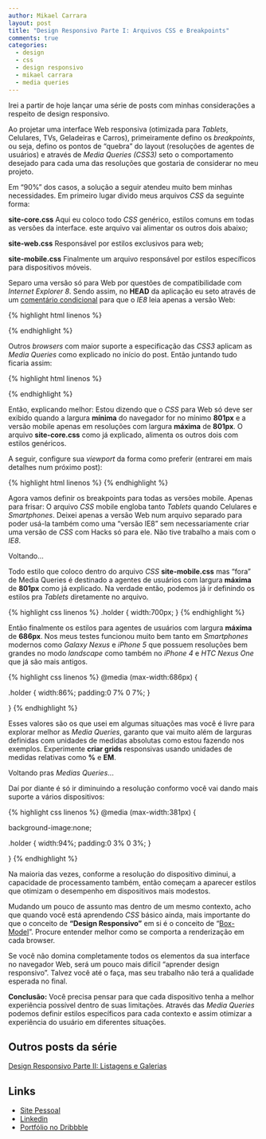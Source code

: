 ```yaml
---
author: Mikael Carrara
layout: post
title: "Design Responsivo Parte I: Arquivos CSS e Breakpoints"
comments: true
categories:
  - design
  - css
  - design responsivo
  - mikael carrara
  - media queries
---
```


Irei a partir de hoje lançar uma série de posts com minhas considerações a respeito de design responsivo.

Ao projetar uma interface Web responsiva (otimizada para *Tablets*, Celulares, TVs, Geladeiras e Carros), primeiramente defino os *breakpoints*, ou seja, defino os pontos de “quebra” do layout (resoluções de agentes de usuários) e através de *Media Queries (*CSS*3)* seto o comportamento desejado para cada uma das resoluções que gostaria de considerar no meu projeto.

<!--more-->

Em “90%” dos casos, a solução a seguir atendeu muito bem minhas necessidades. Em primeiro lugar divido meus arquivos *CSS* da seguinte forma:

**site-core.css**
Aqui eu coloco todo *CSS* genérico, estilos comuns em todas as versões da interface. este arquivo vai alimentar os outros dois abaixo;

**site-web.css**
Responsável por estilos exclusivos para web;

**site-mobile.css**
Finalmente um arquivo responsável por estilos específicos para dispositivos móveis.

Separo uma versão só para Web por questões de compatibilidade com *Internet Explorer 8*. Sendo assim, no **HEAD** da aplicação eu seto através de um [comentário condicional](http://en.wikipedia.org/wiki/Conditional_comment) para que o *IE8* leia apenas a versão Web:

{% highlight html linenos %}
<!--[if IE]>
  <link type="text/css" rel="stylesheet" href="site-web.css" media="screen" />
<![endif]-->
{% endhighlight %}

Outros *browsers* com maior suporte a especificação das *CSS3* aplicam as *Media Queries* como explicado no início do post. Então juntando tudo ficaria assim:

{% highlight html linenos %}
<link type="text/css" rel="stylesheet" href="site-core.css" />
<link type="text/css" rel="stylesheet" href="site-web.css" media="screen and (min-width:801px)" />
<link type="text/css" rel="stylesheet" href="site-mobile.css" media="handheld, screen and (max-width:801px)" />
{% endhighlight %}

Então, explicando melhor: Estou dizendo que o *CSS* para Web só deve ser exibido quando a largura **mínima** do navegador for no mínimo **801px** e a versão mobile apenas em resoluções com largura **máxima** de **801px**. O arquivo **site-core.css** como já explicado, alimenta os outros dois com estilos genéricos.

A seguir, configure sua *viewport* da forma como preferir (entrarei em mais detalhes num próximo post):

{% highlight html linenos %}
<meta name="viewport" content="width=device-width, user-scalable=no" />
{% endhighlight %}

Agora vamos definir os breakpoints para todas as versões mobile. Apenas para frisar: O arquivo *CSS* mobile engloba tanto *Tablets* quando Celulares e *Smartphones*. Deixei apenas a versão Web num arquivo separado para poder usá-la também como uma “versão IE8” sem necessariamente criar uma versão de *CSS* com Hacks só para ele. Não tive trabalho a mais com o *IE8*.

Voltando...

Todo estilo que coloco dentro do arquivo *CSS* **site-mobile.css** mas “fora” de Media Queries é destinado a agentes de usuários com largura **máxima** de **801px** como já explicado. Na verdade então, podemos já ir definindo os estilos pra *Tablets* diretamente no arquivo.

{% highlight css linenos %}
.holder {
  width:700px;
}
{% endhighlight %}

Então finalmente os estilos para agentes de usuários com largura **máxima** de **686px**. Nos meus testes funcionou muito bem tanto em *Smartphones* modernos como *Galaxy Nexus* e *iPhone 5* que possuem resoluções bem grandes no modo *landscape* como também no *iPhone 4* e *HTC Nexus One* que já são mais antigos.

{% highlight css linenos %}
@media (max-width:686px) {

  .holder {
    width:86%;
    padding:0 7% 0 7%;
  }

}
{% endhighlight %}

Esses valores são os que usei em algumas situações mas você é livre para explorar melhor as *Media Queries*, garanto que vai muito além de larguras definidas com unidades de medidas absolutas como estou fazendo nos exemplos. Experimente **criar grids** responsivas usando unidades de medidas relativas como **%** e **EM**.

Voltando pras *Medias Queries*...

Daí por diante é só ir diminuindo a resolução conformo você vai dando mais suporte a vários dispositivos:

{% highlight css linenos %}
@media (max-width:381px) {

  background-image:none;

  .holder {
    width:94%;
    padding:0 3% 0 3%;
  }

}
{% endhighlight %}

Na maioria das vezes, conforme a resolução do dispositivo diminui, a capacidade de processamento também, então começam a aparecer estilos que otimizam o desempenho em dispositivos mais modestos.

Mudando um pouco de assunto mas dentro de um mesmo contexto, acho que quando você está aprendendo *CSS* básico ainda, mais importante do que o conceito de **“Design Responsivo”** em si é o conceito de “[Box-Model](http://www.w3.org/TR/CSS2/box.html)”. Procure entender melhor como se comporta a renderização em cada browser.

Se você não domina completamente todos os elementos da sua interface no navegador Web, será um pouco mais difícil “aprender design responsivo”. Talvez você até o faça, mas seu trabalho não terá a qualidade esperada no final.

**Conclusão:** Você precisa pensar para que cada dispositivo tenha a melhor experiência possível dentro de suas limitações. Através das *Media Queries* podemos definir estilos específicos para cada contexto e assim otimizar a experiência do usuário em diferentes situações.

## Outros posts da série

[Design Responsivo Parte II: Listagens e Galerias](http://helabs.com.br/blog/2013/05/24/design-responsivo-parte-ii-listagens-e-galerias/)

## Links

- [Site Pessoal](http://www.mikaelcarrara.com)
- [Linkedin](br.linkedin.com/in/mikaelcarrara/)
- [Portfólio no Dribbble](http://dribbble.com/mikaelcarrara)
